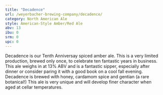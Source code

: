 ```yaml
---
title: "Decadence"
url: /weyerbacher-brewing-company/decadence/
category: North American Ale
style: American-Style Amber/Red Ale
abv: 13
ibu: 0
srm: 0
upc: 0
---
```

Decadence is our Tenth Anniversay spiced amber ale.  This is a very limited production, brewed only once, to celebrate ten fantastic years in business.  This ale weighs in at 13% ABV and is a fantastic sipper, especially after dinner or consider paring it with a good book on a cool fall evening.  Decadence is brewed with honey, cardamom spice and gentian (a rare botanical!)  This ale is very unique and will develop finer character when aged at cellar temperatures.

